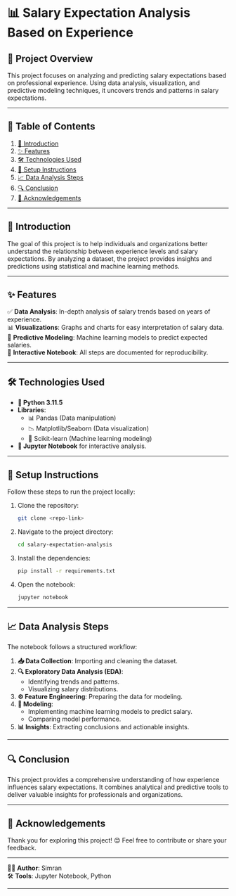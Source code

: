 # 📊 Salary Expectation Analysis Based on Experience

## 📌 Project Overview
This project focuses on analyzing and predicting salary expectations based on professional experience. Using data analysis, visualization, and predictive modeling techniques, it uncovers trends and patterns in salary expectations.

---

## 📜 Table of Contents
1. [📖 Introduction](#-introduction)
2. [✨ Features](#-features)
3. [🛠 Technologies Used](#-technologies-used)
4. [🚀 Setup Instructions](#-setup-instructions)
5. [📈 Data Analysis Steps](#-data-analysis-steps)
6. [🔍 Conclusion](#-conclusion)
7. [🙏 Acknowledgements](#-acknowledgements)

---

## 📖 Introduction
The goal of this project is to help individuals and organizations better understand the relationship between experience levels and salary expectations. By analyzing a dataset, the project provides insights and predictions using statistical and machine learning methods.

---

## ✨ Features
✅ **Data Analysis**: In-depth analysis of salary trends based on years of experience.  
📊 **Visualizations**: Graphs and charts for easy interpretation of salary data.  
🤖 **Predictive Modeling**: Machine learning models to predict expected salaries.  
📜 **Interactive Notebook**: All steps are documented for reproducibility.  

---

## 🛠 Technologies Used
- **🐍 Python 3.11.5**
- **Libraries**:
  - 📊 Pandas (Data manipulation)
  - 📉 Matplotlib/Seaborn (Data visualization)
  - 🤖 Scikit-learn (Machine learning modeling)
- **📓 Jupyter Notebook** for interactive analysis.

---

## 🚀 Setup Instructions
Follow these steps to run the project locally:

1. Clone the repository:
   ```bash
   git clone <repo-link>
   ```
2. Navigate to the project directory:
   ```bash
   cd salary-expectation-analysis
   ```
3. Install the dependencies:
   ```bash
   pip install -r requirements.txt
   ```
4. Open the notebook:
   ```bash
   jupyter notebook
   ```

---

## 📈 Data Analysis Steps
The notebook follows a structured workflow:
1. **📥 Data Collection**: Importing and cleaning the dataset.
2. **🔍 Exploratory Data Analysis (EDA)**:
   - Identifying trends and patterns.
   - Visualizing salary distributions.
3. **⚙ Feature Engineering**: Preparing the data for modeling.
4. **🤖 Modeling**:
   - Implementing machine learning models to predict salary.
   - Comparing model performance.
5. **📊 Insights**: Extracting conclusions and actionable insights.

---

## 🔍 Conclusion
This project provides a comprehensive understanding of how experience influences salary expectations. It combines analytical and predictive tools to deliver valuable insights for professionals and organizations.

---

## 🙏 Acknowledgements
Thank you for exploring this project! 😊 Feel free to contribute or share your feedback.

---

👩‍💻 **Author**: Simran  
🛠 **Tools**: Jupyter Notebook, Python  
 

---


